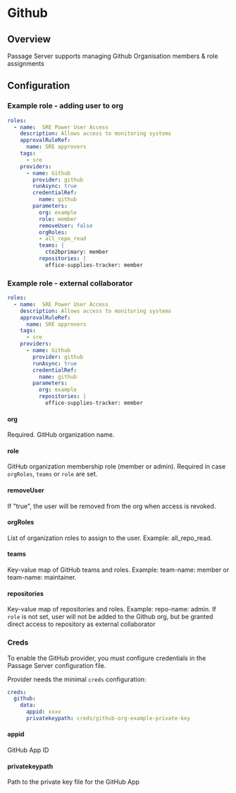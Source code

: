 # Github
## Overview

Passage Server supports managing Github Organisation members & role assignments

## Configuration

### Example role - adding user to org

```yaml
roles:
  - name:  SRE Power User Access
    description: Allows access to monitoring systems
    approvalRuleRef:
      name: SRE approvers
    tags:
      - sre
    providers:
      - name: Github
        provider: github
        runAsync: true
        credentialRef:
          name: github
        parameters:
          org: example
          role: member
          removeUser: false
          orgRoles:
          - all_repo_read 
          teams: |
            cto2bprimary: member
          repositories: |
            office-supplies-tracker: member        
```

### Example role - external collaborator

```yaml
roles:
  - name:  SRE Power User Access
    description: Allows access to monitoring systems
    approvalRuleRef:
      name: SRE approvers
    tags:
      - sre
    providers:
      - name: Github
        provider: github
        runAsync: true
        credentialRef:
          name: github
        parameters:
          org: example
          repositories: |
            office-supplies-tracker: member        
```

#### org
Required. GitHub organization name.

#### role
GitHub organization membership role (member or admin).
Required in case `orgRoles`, `teams` or `role` are set.

#### removeUser
If "true", the user will be removed from the org when access is revoked.

#### orgRoles
List of organization roles to assign to the user. Example: all_repo_read.

#### teams
Key-value map of GitHub teams and roles. Example: team-name: member or team-name: maintainer.

#### repositories
Key-value map of repositories and roles. Example: repo-name: admin.
If `role` is not set, user will not be added to the Github org, but be granted direct access to repository as external collaborator

### Creds

To enable the GitHub provider, you must configure credentials in the Passage Server configuration file.

Provider needs the minimal `creds` configuration:
```yaml
creds:
  github:
    data:
      appid: xxxx
      privatekeypath: creds/github-org-example-private-key    
```

#### appid
GitHub App ID

#### privatekeypath
Path to the private key file for the GitHub App
